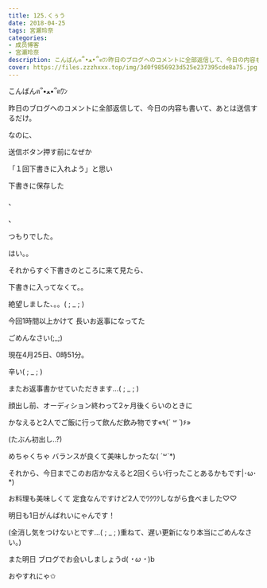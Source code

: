 ```yaml
---
title: 125.くぅう
date: 2018-04-25
tags: 宮瀬玲奈
categories: 
- 成员博客
- 宮瀬玲奈
description: こんばんฅ՞•ﻌ•՞ฅﾜﾝ昨日のブログへのコメントに全部返信して、今日の内容も書いて、あとは送信するだけ。なのに、送信ボタン押す前になぜか「１回下書きに入れよう」と思...
cover: https://files.zzzhxxx.top/img/3d0f9856923d525e237395cde8a75.jpg 
---
```




こんばんฅ՞•ﻌ•՞ฅﾜﾝ






昨日のブログへのコメントに全部返信して、今日の内容も書いて、あとは送信するだけ。


なのに、





送信ボタン押す前になぜか

「１回下書きに入れよう」と思い

下書きに保存した

、


、



つもりでした。




はい。。





それからすぐ下書きのところに来て見たら、







下書きに入ってなくて。。








絶望しました、。。( ; _ ; )


















今回1時間以上かけて
長いお返事になってた









ごめんなさい(;_;)





現在4月25日、0時51分。


















辛い( ; _ ; )














またお返事書かせていただきます...( ; _ ; )


















顔出し前、オーディション終わって2ヶ月後くらいのときに

かなえると2人でご飯に行って飲んだ飲み物です«٩(*´ ꒳ `*)۶»

(たぶん初出し..?)



めちゃくちゃ
バランスが良くて美味しかったな( ´꒳`*)






それから、今日までこのお店かなえると2回くらい行ったことあるかもです|･ω･*)



お料理も美味しくて
定食なんですけど2人でﾜｸﾜｸしながら食べました♡♡















明日も1日がんばれいにゃんです！




(全消し気をつけないとです...( ; _ ; )重ねて、遅い更新になり本当にごめんなさい。)





また明日
ブログでお会いしましょうd(*・ω・*)b

おやすれにゃ✩



